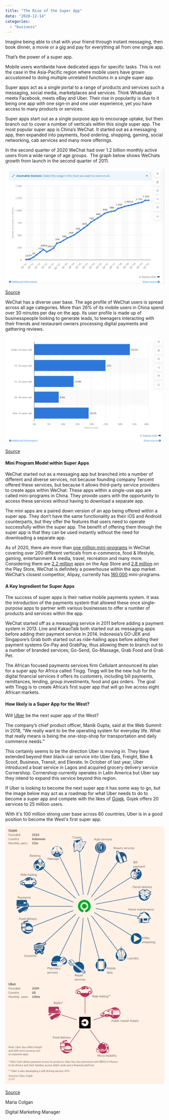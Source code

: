 ```yaml
---
title: "The Rise of the Super App"
date: "2020-12-14"
categories: 
  - "business"
---
```


Imagine being able to chat with your friend through instant messaging, then book dinner, a movie or a gig and pay for everything all from one single app.

That’s the power of a super app. 

Mobile users worldwide have dedicated apps for specific tasks. This is not the case in the Asia-Pacific region where mobile users have grown accustomed to doing multiple unrelated functions in a single super app.

Super apps act as a single portal to a range of products and services such a messaging, social media, marketplaces and services. Think WhatsApp meets Facebook, meets eBay and Uber. Their rise in popularity is due to it being one app with one sign-in and one user experience, yet you have access to many products or services. 

Super apps start out as a single purpose app to encourage uptake, but then branch out to cover a number of verticals within this single super app. The most popular super app is China’s WeChat. It started out as a messaging app, then expanded into payments, food ordering, shopping, gaming, social networking, cab services and many more offerings.

In the second quarter of 2020 WeChat had over 1.2 billion monthly active users from a wide range of age groups.  The graph below shows WeChats growth from launch in the second quarter of 2011. 

![](images/Screenshot-2020-10-13-at-14.53.15-1024x746.png)

[Source](https://www.statista.com/statistics/255778/number-of-active-wechat-messenger-accounts/)

WeChat has a diverse user base. The age profile of WeChat users is spread across all age categories. More than 26% of its mobile users in China spend over 30 minutes per day on the app. Its user profile is made up of businesspeople looking to generate leads, to teenagers interacting with their friends and restaurant owners processing digital payments and gathering reviews. 

![](images/Screenshot-2020-10-13-at-14.54.40-1024x686.png)

[Source](https://www.statista.com/statistics/387658/wechat-china-user-age/)

#### **Mini Program Model within Super Apps**

WeChat started out as a messaging app but branched into a number of different and diverse services, not because founding company Tencent offered these services, but because it allows third-party service providers to create apps within WeChat. These apps within a single-use app are called mini-programs in China. They provide users with the opportunity to access these services without having to download a separate app.

The mini apps are a paired down version of an app being offered within a super app. They don’t have the same functionality as their iOS and Android counterparts, but they offer the features that users need to operate successfully within the super app. The benefit of offering them through the super app is that they can be used instantly without the need for downloading a separate app. 

As of 2020, there are more than [one million mini-programs](https://chozan.co/all-you-need-know-wechat-mini-programs/#:~:text=After%20three%20years%20of%20WeChat,media,%20and%20travel%20&%20recreation.) in WeChat covering over 200 different verticals from e-commerce, food & lifestyle, gaming, entertainment & media, travel, recreation and many more. Considering there are [2.2 million](https://buildfire.com/app-statistics/#:~:text=The%20Apple%20App%20Store%20has,on%20the%20Google%20Play%20Store.) apps on the App Store and [2.8 million](https://buildfire.com/app-statistics/#:~:text=The%20Apple%20App%20Store%20has,on%20the%20Google%20Play%20Store.) on the Play Store, WeChat is definitely a powerhouse within the app market. WeChat’s closest competitor, Alipay, currently has [160,000](https://kr-asia.com/alipay-now-counts-more-than-160000-mini-apps-as-the-race-between-platforms-intensifies) mini-programs.

#### **A Key Ingredient for Super Apps**

The success of super apps is their native mobile payments system. It was the introduction of the payments system that allowed these once single-purpose apps to partner with various businesses to offer a number of products and services within the app.

WeChat started off as a messaging service in 2011 before adding a payment system in 2013. Line and KakaoTalk both started out as messaging apps before adding their payment service in 2014. Indonesia’s GO-JEK and Singapore’s Grab both started out as ride-hailing apps before adding their payment systems Go-Pay and GrabPay, thus allowing them to branch out to a number of branded services; Go-Send, Go-Massage, Grab Food and Grab Pet.

The African focused payments services firm Cellulant announced its plan for a super app for Africa called Tingg. Tingg will be the new hub for the digital financial services it offers its customers, including bill payments, remittances, lending, group investments, food and gas orders.  The goal with Tingg is to create Africa’s first super app that will go live across eight African markets. 

#### How likely is a Super App for the West?

Will [Uber](https://www.uber.com/ie/en/) be the next super app of the West? 

The company’s chief product officer, Manik Gupta, said at the Web Summit in 2018, “We really want to be the operating system for everyday life. What that really means is being the one-stop-shop for transportation and daily commerce needs.”

This certainly seems to be the direction Uber is moving in. They have extended beyond their black-car service into Uber Eats, Freight, Bike & Scoot, Business, Transit, and Elevate. In October of last year, Uber introduced a boat service in Lagos and acquired grocery delivery service Cornershop. Cornershop currently operates in Latin America but Uber say they intend to expand this service beyond this region.

If Uber is looking to become the next super app it has some way to go, but the image below may act as a roadmap for what Uber needs to do to become a super app and compete with the likes of [Gojek](https://www.gojek.com). Gojek offers 20 services to 25 million users.

With it's 100 million strong user base across 60 countries, Uber is in a good position to become the West's first super app.

![](images/Screenshot-2020-10-14-at-15.22.55-634x1024.png)

[Source](https://www.ft.com/content/c5241924-f421-11e9-b018-3ef8794b17c6)

Maria Colgan

Digital Marketing Manager
